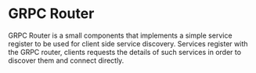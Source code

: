 # GRPC Router

GRPC Router is a small components that implements a simple service register to be used for client side service discovery.
Services register with the GRPC router, clients requests the details of such services in order to discover them and connect directly.

